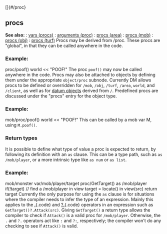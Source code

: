 []{#/proc}
  ## procs
  **See also:**
  :   [vars (procs)](ref/proc/var)
  :   [arguments (proc)](ref/proc/arguments)
  :   [procs (area)](ref/area/proc)
  :   [procs (mob)](ref/mob/proc)
  :   [procs (obj)](ref/obj/proc)
  :   [procs (turf)](ref/turf/proc)
  Procs may be derived from /proc. These procs are \"global\", in that
  they can be called anywhere in the code.
  ### Example:
  proc/poof() world \<\< \"POOF!\"
  The proc `poof()` may now be called anywhere in the code.
  Procs may also be attached to objects by defining them under the
  appropriate `object/proc` subnode. Currently DM allows procs to be
  defined or overridden for `/mob`, `/obj`, `/turf`, `/area`, `world`, and
  `/client`, as well as for [datum objects](ref/datum) derived from `/`.
  Predefined procs are discussed under the \"procs\" entry for the object
  type.
  ### Example:
  mob/proc/poof() world \<\< \"POOF!\"
  This can be called by a mob var M, using `M.poof()`.
  ### Return types
  It is possible to define what type of value a proc is expected to
  return, by following its definition with an `as` clause. This can be a
  type path, such as `as /mob/player`, or a more intrinsic type like
  `as num` or `as list`.
  ### Example:
  mob/monster var/mob/player/target proc/GetTarget() as /mob/player
  if(!target) // find a /mob/player in view target = locate() in view(src)
  return target
  Currently the only purpose for using the `as` clause is for situations
  where the compiler needs to infer the type of an expression. Mainly this
  applies to the [.](ref/operator/%2e){.code} and
  [?.](ref/operator/%3f%2e){.code} operators in an expression such as
  `GetTarget()?.Attack(src)`. Giving `GetTarget()` a return type allows
  the compiler to check if `Attack()` is a valid proc for `/mob/player`.
  Otherwise, the `.` and `?.` operators act like `:` and `?:`,
  respectively; the compiler won\'t do any checking to see if `Attack()`
  is valid.